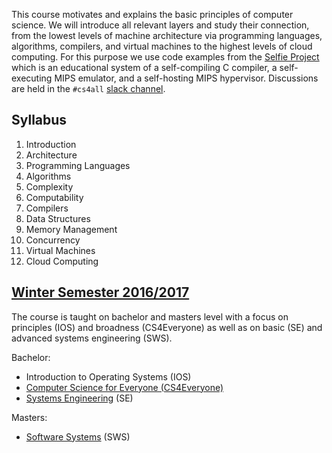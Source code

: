 This course motivates and explains the basic principles of computer science. We will introduce all relevant layers and study their connection, from the lowest levels of machine architecture via programming languages, algorithms, compilers, and virtual machines to the highest levels of cloud computing. For this purpose we use code examples from the [Selfie Project](http://selfie.cs.uni-salzburg.at) which is an educational system of a self-compiling C compiler, a self-executing MIPS emulator, and a self-hosting MIPS hypervisor. Discussions are held in the `#cs4all` [slack channel](https://cksystemsteaching.slack.com/signup).

## Syllabus

1. Introduction
2. Architecture
3. Programming Languages
4. Algorithms
5. Complexity
6. Computability
7. Compilers
8. Data Structures
9. Memory Management
10. Concurrency
11. Virtual Machines
12. Cloud Computing

## [Winter Semester 2016/2017](http://www.google.com/calendar/embed?src=8sic4boj129rm0k4k85g428s7k%40group.calendar.google.com)

The course is taught on bachelor and masters level with a focus on principles (IOS) and broadness (CS4Everyone) as well as on basic (SE) and advanced systems engineering (SWS).

Bachelor:

* Introduction to Operating Systems (IOS)
* [Computer Science for Everyone (CS4Everyone)](http://www.rkwitt.org/teaching/cs4all.html)
* [Systems Engineering](https://github.com/cksystemsteaching/CS4All/tree/se2016) (SE)

Masters:

* [Software Systems](https://github.com/cksystemsteaching/CS4All/tree/sws2016) (SWS)